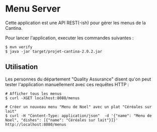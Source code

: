 # Menu Server

Cette application est une API REST(-ish) pour gérer les menus de la Cantina.

Pour lancer l'application, executer les commandes suivantes :
```shell
$ mvn verify
$ java -jar target/projet-cantina-2.0.2.jar
```

## Utilisation

Les personnes du département "Quality Assurance" disent qu'on peut tester l'application manuellement avec ces requêtes HTTP :

```shell
# Afficher tous les menus
$ curl -XGET localhost:8080/menus

# Créer un nouveau menu "Menu de Noel" avec un plat "Céréales sur lait"
$ curl -H "Content-Type: application/json"  -d '{"name": "Menu de Noel", "dishes": [{"name": "Céréales sur lait"}]}' http://localhost:8080/menus
```

